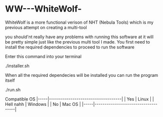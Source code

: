 # WW---WhiteWolf-
WhiteWolf is a more functional verison of NHT (Nebula Tools) which is my previous attempt on creating a multi-tool 

you should'nt really have any problems with running this software at it will be pretty simple just like the previous multi tool I made.
You first need to install the required dependencies to proceed to run the software

Enter this command into your terminal

./installer.sh

When all the required dependecies will be installed you can run the program itself

./run.sh

Compatible  OS
|-----|-------------------------------------|
|  Yes  | Linux                                    |
|  Hell nahh | Windows                               |
|  No  | Mac OS                             |
|-----|-------------------------------------|

